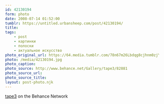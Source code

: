 ```yaml
---
id: 42130194
form: photo
date: 2008-07-14 01:52:00
tumblr: https://untitled.urbansheep.com/post/42130194/
title:
tags:
    - post
    - картинки
    - полоски
    - актуальное искусство
photo_original_url: https://64.media.tumblr.com/78n67m26Lbdqg8cjhnm0zjYf_500.jpg
photo: /media/42130194.jpg
photo_caption: 
photo_source: http://www.behance.net/Gallery/tape3/82881
photo_source_url:
photo_source_title:
layout: post-photo.njk
---
```


<p><a href="http://www.behance.net/Gallery/tape3/82881">tape3</a> on the Behance Network</p>
